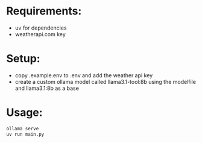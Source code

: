 # Requirements:
- uv for dependencies
- weatherapi.com key

# Setup:
- copy .example.env to .env and add the weather api key
- create a custom ollama model called llama3.1-tool:8b using the modelfile and llama3.1:8b as a base

# Usage:
```sh
ollama serve
uv run main.py
```
